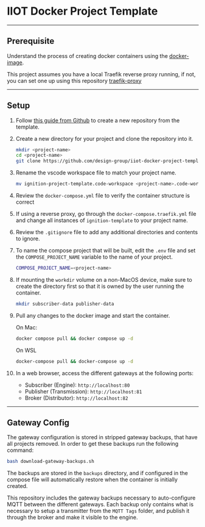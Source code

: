 # IIOT Docker Project Template

___

## Prerequisite

Understand the process of creating docker containers using the [docker-image](https://github.com/design-group/ignition-docker).

This project assumes you have a local Traefik reverse proxy running, if not, you can set one up using this repository [traefik-proxy](https://github.com/design-group/traefik-proxy)

___

## Setup

1. Follow [this guide from Github](https://docs.github.com/en/repositories/creating-and-managing-repositories/creating-a-repository-from-a-template) to create a new repository from the template.
2. Create a new directory for your project and clone the repository into it.

    ```sh
    mkdir <project-name>
    cd <project-name>
    git clone https://github.com/design-group/iiot-docker-project-template.git .
    ```

3. Rename the vscode workspace file to match your project name.

    ```sh
    mv ignition-project-template.code-workspace <project-name>.code-workspace
    ```

4. Review the `docker-compose.yml` file to verify the container structure is correct
5. If using a reverse proxy, go through the `docker-compose.traefik.yml` file and change all instances of `ignition-template` to your project name.
6. Review the `.gitignore` file to add any
   additional directories and contents to ignore.
7. To name the compose project that will be built, edit the `.env` file and set the `COMPOSE_PROJECT_NAME` variable to the name of 	your project.

	```sh
	COMPOSE_PROJECT_NAME=<project-name>
	```

7. If mounting the `workdir` volume on a non-MacOS device, make sure to create the directory first so that it is owned by the user running the container.

	```sh
	mkdir subscriber-data publisher-data
	```

8. Pull any changes to the docker image and start the container.
      
    On Mac:
    
	```sh
    docker compose pull && docker compose up -d
    ```
    
	On WSL
    
	```sh
    docker-compose pull && docker-compose up -d
    ```

9. In a web browser, access the different gateways at the following ports:	
	- Subscriber (Engine): `http://localhost:80`
	- Publisher (Transmission): `http://localhost:81`
	- Broker (Distributor): `http://localhost:82` 

___

## Gateway Config

The gateway configuration is stored in stripped gateway backups, that have all projects removed. In order to get these backups run the following command:

```sh
bash download-gateway-backups.sh
```

The backups are stored in the `backups` directory, and if configured in the compose file will automatically restore when the container is initially created. 

This repository includes the gateway backups necessary to auto-configure MQTT between the different gateways. Each backup only contains what is necessary to setup a transmitter from the `MQTT Tags` folder, and publish it through the broker and make it visible to the engine.
